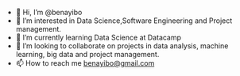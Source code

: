 - 👋 Hi, I’m @benayibo
- 👀 I’m interested in Data Science,Software Engineering and Project management. 
- 🌱 I’m currently learning Data Science at Datacamp
- 💞️ I’m looking to collaborate on projects in data analysis, machine learning, big data and project management. 
- 📫 How to reach me benayibo@gmail.com 

<!---
benayibo/benayibo is a ✨ special ✨ repository because its `README.md` (this file) appears on your GitHub profile.
You can click the Preview link to take a look at your changes.
--->
